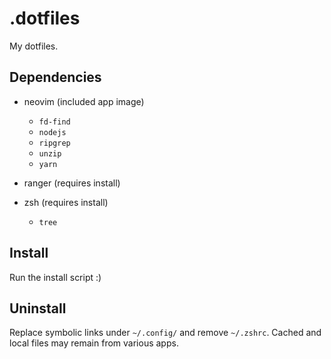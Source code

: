 # .dotfiles

My dotfiles.

## Dependencies

- neovim (included app image)
    - `fd-find`
    - `nodejs`
    - `ripgrep`
    - `unzip`
    - `yarn`

- ranger (requires install)

- zsh (requires install)
    - `tree`

## Install

Run the install script :)

## Uninstall

Replace symbolic links under `~/.config/` and remove `~/.zshrc`. Cached and local files may remain from various apps.
